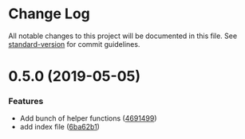 # Change Log

All notable changes to this project will be documented in this file. See [standard-version](https://github.com/conventional-changelog/standard-version) for commit guidelines.

# 0.5.0 (2019-05-05)


### Features

* Add bunch of helper functions ([4691499](https://github.com/SevInf/maybe/commit/4691499))
* add index file ([6ba62b1](https://github.com/SevInf/maybe/commit/6ba62b1))
